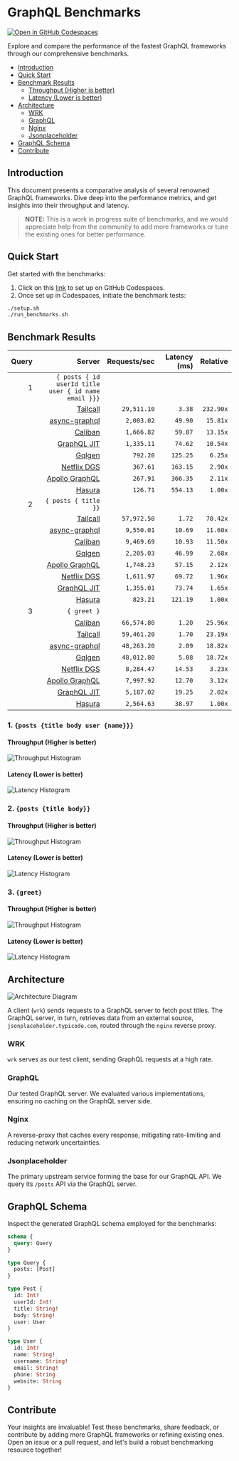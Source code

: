 # GraphQL Benchmarks <!-- omit from toc -->

[![Open in GitHub Codespaces](https://github.com/codespaces/badge.svg)](https://codespaces.new/tailcallhq/graphql-benchmarks)

Explore and compare the performance of the fastest GraphQL frameworks through our comprehensive benchmarks.

- [Introduction](#introduction)
- [Quick Start](#quick-start)
- [Benchmark Results](#benchmark-results)
  - [Throughput (Higher is better)](#throughput-higher-is-better)
  - [Latency (Lower is better)](#latency-lower-is-better)
- [Architecture](#architecture)
  - [WRK](#wrk)
  - [GraphQL](#graphql)
  - [Nginx](#nginx)
  - [Jsonplaceholder](#jsonplaceholder)
- [GraphQL Schema](#graphql-schema)
- [Contribute](#contribute)

[Tailcall]: https://github.com/tailcallhq/tailcall
[Gqlgen]: https://github.com/99designs/gqlgen
[Apollo GraphQL]: https://github.com/apollographql/apollo-server
[Netflix DGS]: https://github.com/netflix/dgs-framework
[Caliban]: https://github.com/ghostdogpr/caliban
[async-graphql]: https://github.com/async-graphql/async-graphql
[Hasura]: https://github.com/hasura/graphql-engine
[GraphQL JIT]: https://github.com/zalando-incubator/graphql-jit

## Introduction

This document presents a comparative analysis of several renowned GraphQL frameworks. Dive deep into the performance metrics, and get insights into their throughput and latency.

> **NOTE:** This is a work in progress suite of benchmarks, and we would appreciate help from the community to add more frameworks or tune the existing ones for better performance.

## Quick Start

Get started with the benchmarks:

1. Click on this [link](https://codespaces.new/tailcallhq/graphql-benchmarks) to set up on GitHub Codespaces.
2. Once set up in Codespaces, initiate the benchmark tests:

```bash
./setup.sh
./run_benchmarks.sh
```

## Benchmark Results

<!-- PERFORMANCE_RESULTS_START -->

| Query | Server | Requests/sec | Latency (ms) | Relative |
|-------:|--------:|--------------:|--------------:|---------:|
| 1 | `{ posts { id userId title user { id name email }}}` |
|| [Tailcall] | `29,511.10` | `3.38` | `232.90x` |
|| [async-graphql] | `2,003.02` | `49.90` | `15.81x` |
|| [Caliban] | `1,666.82` | `59.87` | `13.15x` |
|| [GraphQL JIT] | `1,335.11` | `74.62` | `10.54x` |
|| [Gqlgen] | `792.20` | `125.25` | `6.25x` |
|| [Netflix DGS] | `367.61` | `163.15` | `2.90x` |
|| [Apollo GraphQL] | `267.91` | `366.35` | `2.11x` |
|| [Hasura] | `126.71` | `554.13` | `1.00x` |
| 2 | `{ posts { title }}` |
|| [Tailcall] | `57,972.50` | `1.72` | `70.42x` |
|| [async-graphql] | `9,550.01` | `10.69` | `11.60x` |
|| [Caliban] | `9,469.69` | `10.93` | `11.50x` |
|| [Gqlgen] | `2,205.03` | `46.99` | `2.68x` |
|| [Apollo GraphQL] | `1,748.23` | `57.15` | `2.12x` |
|| [Netflix DGS] | `1,611.97` | `69.72` | `1.96x` |
|| [GraphQL JIT] | `1,355.01` | `73.74` | `1.65x` |
|| [Hasura] | `823.21` | `121.19` | `1.00x` |
| 3 | `{ greet }` |
|| [Caliban] | `66,574.80` | `1.20` | `25.96x` |
|| [Tailcall] | `59,461.20` | `1.70` | `23.19x` |
|| [async-graphql] | `48,263.20` | `2.09` | `18.82x` |
|| [Gqlgen] | `48,012.80` | `5.08` | `18.72x` |
|| [Netflix DGS] | `8,284.47` | `14.53` | `3.23x` |
|| [Apollo GraphQL] | `7,997.92` | `12.70` | `3.12x` |
|| [GraphQL JIT] | `5,187.02` | `19.25` | `2.02x` |
|| [Hasura] | `2,564.63` | `38.97` | `1.00x` |

<!-- PERFORMANCE_RESULTS_END -->



### 1. `{posts {title body user {name}}}`
#### Throughput (Higher is better)

![Throughput Histogram](assets/req_sec_histogram1.png)

#### Latency (Lower is better)

![Latency Histogram](assets/latency_histogram1.png)

### 2. `{posts {title body}}`
#### Throughput (Higher is better)

![Throughput Histogram](assets/req_sec_histogram2.png)

#### Latency (Lower is better)

![Latency Histogram](assets/latency_histogram2.png)

### 3. `{greet}`
#### Throughput (Higher is better)

![Throughput Histogram](assets/req_sec_histogram3.png)

#### Latency (Lower is better)

![Latency Histogram](assets/latency_histogram3.png)

## Architecture

![Architecture Diagram](assets/architecture.png)

A client (`wrk`) sends requests to a GraphQL server to fetch post titles. The GraphQL server, in turn, retrieves data from an external source, `jsonplaceholder.typicode.com`, routed through the `nginx` reverse proxy.

### WRK

`wrk` serves as our test client, sending GraphQL requests at a high rate.

### GraphQL

Our tested GraphQL server. We evaluated various implementations, ensuring no caching on the GraphQL server side.

### Nginx

A reverse-proxy that caches every response, mitigating rate-limiting and reducing network uncertainties.

### Jsonplaceholder

The primary upstream service forming the base for our GraphQL API. We query its `/posts` API via the GraphQL server.

## GraphQL Schema

Inspect the generated GraphQL schema employed for the benchmarks:

```graphql
schema {
  query: Query
}

type Query {
  posts: [Post]
}

type Post {
  id: Int!
  userId: Int!
  title: String!
  body: String!
  user: User
}

type User {
  id: Int!
  name: String!
  username: String!
  email: String!
  phone: String
  website: String
}
```

## Contribute

Your insights are invaluable! Test these benchmarks, share feedback, or contribute by adding more GraphQL frameworks or refining existing ones. Open an issue or a pull request, and let's build a robust benchmarking resource together!
